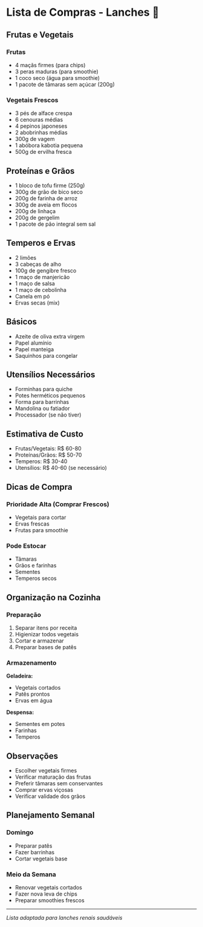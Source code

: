 # Lista de Compras - Lanches 🛒

## Frutas e Vegetais
### Frutas
- 4 maçãs firmes (para chips)
- 3 peras maduras (para smoothie)
- 1 coco seco (água para smoothie)
- 1 pacote de tâmaras sem açúcar (200g)

### Vegetais Frescos
- 3 pés de alface crespa
- 6 cenouras médias
- 4 pepinos japoneses
- 2 abobrinhas médias
- 300g de vagem
- 1 abóbora kabotia pequena
- 500g de ervilha fresca

## Proteínas e Grãos
- 1 bloco de tofu firme (250g)
- 300g de grão de bico seco
- 200g de farinha de arroz
- 300g de aveia em flocos
- 200g de linhaça
- 200g de gergelim
- 1 pacote de pão integral sem sal

## Temperos e Ervas
- 2 limões
- 3 cabeças de alho
- 100g de gengibre fresco
- 1 maço de manjericão
- 1 maço de salsa
- 1 maço de cebolinha
- Canela em pó
- Ervas secas (mix)

## Básicos
- Azeite de oliva extra virgem
- Papel alumínio
- Papel manteiga
- Saquinhos para congelar

## Utensílios Necessários
- Forminhas para quiche
- Potes herméticos pequenos
- Forma para barrinhas
- Mandolina ou fatiador
- Processador (se não tiver)

## Estimativa de Custo
- Frutas/Vegetais: R$ 60-80
- Proteínas/Grãos: R$ 50-70
- Temperos: R$ 30-40
- Utensílios: R$ 40-60 (se necessário)

## Dicas de Compra

### Prioridade Alta (Comprar Frescos)
- Vegetais para cortar
- Ervas frescas
- Frutas para smoothie

### Pode Estocar
- Tâmaras
- Grãos e farinhas
- Sementes
- Temperos secos

## Organização na Cozinha

### Preparação
1. Separar itens por receita
2. Higienizar todos vegetais
3. Cortar e armazenar
4. Preparar bases de patês

### Armazenamento
**Geladeira:**
- Vegetais cortados
- Patês prontos
- Ervas em água

**Despensa:**
- Sementes em potes
- Farinhas
- Temperos

## Observações
- Escolher vegetais firmes
- Verificar maturação das frutas
- Preferir tâmaras sem conservantes
- Comprar ervas viçosas
- Verificar validade dos grãos

## Planejamento Semanal
### Domingo
- Preparar patês
- Fazer barrinhas
- Cortar vegetais base

### Meio da Semana
- Renovar vegetais cortados
- Fazer nova leva de chips
- Preparar smoothies frescos

---
*Lista adaptada para lanches renais saudáveis* 
